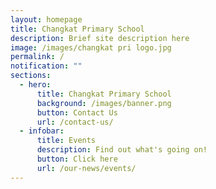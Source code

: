 ```yaml
---
layout: homepage
title: Changkat Primary School
description: Brief site description here
image: /images/changkat pri logo.jpg
permalink: /
notification: ""
sections:
  - hero:
      title: Changkat Primary School
      background: /images/banner.png
      button: Contact Us
      url: /contact-us/
  - infobar:
      title: Events
      description: Find out what's going on!
      button: Click here
      url: /our-news/events/
---
```

